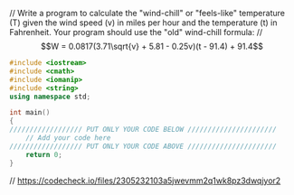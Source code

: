 // Write a program to calculate the "wind-chill" or "feels-like" temperature (T) given the wind speed (v) in miles per hour and the temperature (t) in Fahrenheit. Your program should use the "old" wind-chill formula:
// $$W = 0.0817(3.71\sqrt{v} + 5.81 - 0.25v)(t - 91.4) + 91.4$$
```cpp
#include <iostream>
#include <cmath>
#include <iomanip>
#include <string>
using namespace std;

int main()
{
////////////////// PUT ONLY YOUR CODE BELOW //////////////////////
    // Add your code here
////////////////// PUT ONLY YOUR CODE ABOVE //////////////////////
    return 0;
}    
```

// https://codecheck.io/files/2305232103a5jwevmm2q1wk8pz3dwqjyor2